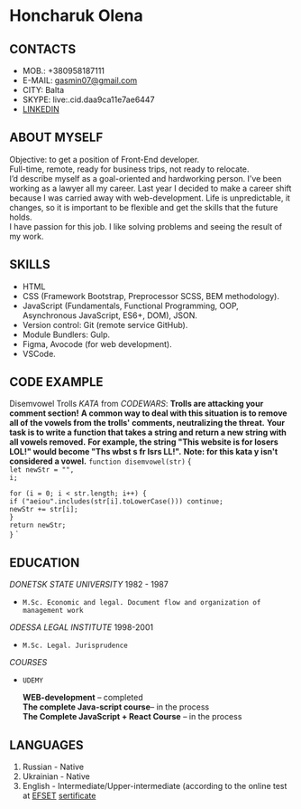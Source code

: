 # Honcharuk Olena

## CONTACTS

- MOB.: +380958187111
- E-MAIL: gasmin07@gmail.com
- CITY: Balta
- SKYPE: live:.cid.daa9ca11e7ae6447
- [LINKEDIN](https://www.linkedin.com/in/olena-honcharuk-04091a14b/)

## ABOUT MYSELF

Objective: to get a position of Front-End developer.  
Full-time, remote, ready for business trips, not ready to relocate.  
I’d describe myself as a goal-oriented and hardworking person. I’ve been working as a lawyer all my career. Last year I decided to make a career shift because I was carried away with web-development. Life is unpredictable, it changes, so it is important to be flexible and get the skills that the future holds.  
I have passion for this job. I like solving problems and seeing the result of my work.

## SKILLS

- HTML
- CSS (Framework Bootstrap, Preprocessor SCSS, BEM methodology).
- JavaScript (Fundamentals, Functional Programming, OOP, Asynchronous JavaScript, ES6+, DOM), JSON.
- Version control: Git (remote service GitHub).
- Module Bundlers: Gulp.
- Figma, Avocode (for web development).
- VSCode.

## CODE EXAMPLE

Disemvowel Trolls _KATA_ from _CODEWARS_:
**Trolls are attacking your comment section!**
**A common way to deal with this situation is to remove all of the vowels from the trolls' comments, neutralizing the threat.**
**Your task is to write a function that takes a string and return a new string with all vowels removed.**
**For example, the string "This website is for losers LOL!" would become "Ths wbst s fr lsrs LL!".**
**Note: for this kata y isn't considered a vowel.**
`function disemvowel(str)` {\
`let newStr = "",`\
`i;`

`for (i = 0; i < str.length; i++) {`\
`if ("aeiou".includes(str[i].toLowerCase())) continue;`\
`newStr += str[i];`\
`}`\
`return newStr;`\
`}` `

## EDUCATION

_DONETSK STATE UNIVERSITY_ 1982 - 1987

-     M.Sc. Economic and legal. Document flow and organization of management work

_ODESSA LEGAL INSTITUTE_ 1998-2001

-     M.Sc. Legal. Jurisprudence

_COURSES_

-     UDEMY

  **WEB-development** – completed  
  **The complete Java-script course**– in the process  
  **The Complete JavaScript + React Course** – in the process

## LANGUAGES

1. Russian - Native
2. Ukrainian - Native
3. English - Intermediate/Upper-intermediate (according to the online test at [EFSET](https://www.efset.org/)
   [sertificate](https://www.efset.org/cert/nfryyx)
